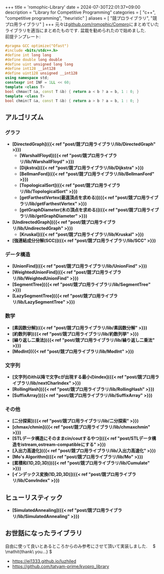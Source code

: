 +++
title = 'romophic-Library'
date = 2024-07-30T22:01:37+09:00
description = "Library for Competitive Programming"
categories = [
  "c++",
  "competitive programming",
  "heuristic"
]
aliases = [
  "競プロライブラリ",
  "競プロ用ライブラリ"
]
+++
元々は[github.com/romophic/Compro](https://github.com/romophic/Compro)にまとめていたライブラリを適当にまとめたものです. 盆栽を勧められたので始めました.  
前提テンプレート:

```cpp
#pragma GCC optimize("Ofast")
#include <bits/stdc++.h>
#define int long long
#define double long double
#define uint unsigned long long
#define int128 __int128
#define uint128 unsigned __int128
using namespace std;
constexpr int INF = 1LL << 60;
template <class T>
bool chmax(T &a, const T &b) { return a < b ? a = b, 1 : 0; }
template <class T>
bool chmin(T &a, const T &b) { return a > b ? a = b, 1 : 0; }
```

## アルゴリズム

### グラフ

- **[DirectedGraph]({{< ref "post/競プロ用ライブラリ/lib/DirectedGraph" >}})**
  - **[WarshallFloyd]({{< ref "post/競プロ用ライブラリ/lib/WarshallFloyd" >}})**
  - **[Dijkstra]({{< ref "post/競プロ用ライブラリ/lib/Dijkstra" >}})**
  - **[BellmanFord]({{< ref "post/競プロ用ライブラリ/lib/BellmanFord" >}})**
  - **[TopologicalSort]({{< ref "post/競プロ用ライブラリ/lib/TopologicalSort" >}})**
  - **[getFarthestVertex(最遠頂点を求める)]({{< ref "post/競プロ用ライブラリ/lib/getFarthestVertex" >}})**
  - **[getGraphDiameter(木の頂点を求める)]({{< ref "post/競プロ用ライブラリ/lib/getGraphDiameter" >}})**
- **[UndirectedGraph]({{< ref "post/競プロ用ライブラリ/lib/UndirectedGraph" >}})**
  - **[Kruskal]({{< ref "post/競プロ用ライブラリ/lib/Kruskal" >}})**
- **[強連結成分分解(SCC)]({{< ref "post/競プロ用ライブラリ/lib/SCC" >}})**

### データ構造

- **[UnionFind]({{< ref "post/競プロ用ライブラリ/lib/UnionFind" >}})**
- **[WeightedUnionFind]({{< ref "post/競プロ用ライブラリ/lib/WeightedUnionFind" >}})**
- **[SegmentTree]({{< ref "post/競プロ用ライブラリ/lib/SegmentTree" >}})**
- **[LazySegmentTree]({{< ref "post/競プロ用ライブラリ/lib/LazySegmentTree" >}})**

### 数学

- **[素因数分解]({{< ref "post/競プロ用ライブラリ/lib/素因数分解" >}})**
- **[約数列挙]({{< ref "post/競プロ用ライブラリ/lib/約数列挙" >}})**
- **[繰り返し二乗法]({{< ref "post/競プロ用ライブラリ/lib/繰り返し二乗法" >}})**
- **[ModInt]({{< ref "post/競プロ用ライブラリ/lib/ModInt" >}})**

### 文字列

- **[文字列のith以降で文字cが出現する最小のindex]({{< ref "post/競プロ用ライブラリ/lib/nextCharIndex" >}})**
- **[RollingHash]({{< ref "post/競プロ用ライブラリ/lib/RollingHash" >}})**
- **[SuffixArray]({{< ref "post/競プロ用ライブラリ/lib/SuffixArray" >}})**

### その他

- **[二分探索]({{< ref "post/競プロ用ライブラリ/lib/二分探索" >}})**
- **[chmax/chmin]({{< ref "post/競プロ用ライブラリ/lib/chmaxchmin" >}})**
- **[STLデータ構造にそのままcin/coutするやつ]({{< ref "post/STLデータ構造をistream,ostream-compatibleにする" >}})**
- **[入出力高速化]({{< ref "post/競プロ用ライブラリ/lib/入出力高速化" >}})**
- **[Mo's Algorithm]({{< ref "post/競プロ用ライブラリ/lib/Mo" >}})**
- **[累積和(1D,2D,3D)]({{< ref "post/競プロ用ライブラリ/lib/Cumulate" >}})**
- **[インデックス変換(1D,2D,3D)]({{< ref "post/競プロ用ライブラリ/lib/ConvIndex" >}})**

## ヒューリスティック

- **[SimulatedAnnealing]({{< ref "post/競プロ用ライブラリ/lib/SimulatedAnnealing" >}})**

## お世話になったライブラリ

自由に使って良いとあるところからのみ参考にさせて頂いて実装しました.  &emsp;$ \mathit{thank\ you...} $

- <https://ei1333.github.io/luzhiled>
- <https://github.com/tatyam-prime/kyopro_library>
